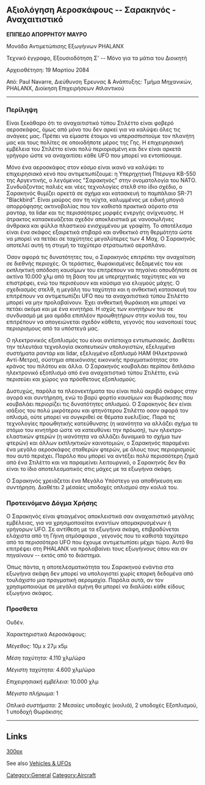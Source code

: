 ## Αξιολόγηση Αεροσκάφους -- Σαρακηνός - Αναχαιτιστικό

**ΕΠΙΠΕΔΟ ΑΠΟΡΡΗΤΟΥ ΜΑΥΡΟ**

Μονάδα Αντιμετώπισης Εξωγήινων PHALANX

Τεχνικό έγγραφο, Εξουσιοδότηση Σ' -- Μόνο για τα μάτια του Διοικητή

Αρχειοθέτηση: 19 Μαρτίου 2084

Από: Paul Navarre, Διεύθυνση Έρευνας & Ανάπτυξης: Τμήμα Μηχανικών,
PHALANX, Διοίκηση Επιχειρήσεων Ατλαντικού

------------------------------------------------------------------------

### Περίληψη

Είναι ξεκάθαρο ότι το αναχαιτιστικό τύπου Στιλέττο είναι φοβερό
αεροσκάφος, όμως από μόνο του δεν αρκεί για να καλύψει όλες τις ανάγκες
μας. Πρέπει να είμαστε έτοιμοι να υπερασπιστούμε τον πλανήτη μας και
τους πολίτες σε οποιοδήποτε μέρος της Γης. Η επιχειρησιακή εμβέλεια του
Στιλέττο είναι πολύ περιορισμένη και δεν είναι αρκετά γρήγορο ώστε να
αναχαιτίσει κάθε UFO που μπορεί να εντοπίσουμε.

Μόνο ένα αεροσκάφος στον κόσμο είναι ικανό να καλύψει το επιχειρησιακό
κενό που αντιμετωπίζουμε: η Υπερηχητική Πτέρυγα ΚΒ-550 της Αργεντινής, ο
λεγόμενος "Σαρακηνός" στην ονοματολογία του ΝΑΤΟ. Συνδυάζοντας παλιές
και νέες τεχνολογίες στελθ στο ίδιο σχέδιο, ο Σαρακηνός θυμίζει αρκετά
σε σχήμα και κατασκευή το παμπάλαιο SR-71 "Blackbird". Είναι μαύρος σαν
τη νύχτα, καλυμμένος με ειδική μπογιά απορρόφησης ακτινοβολίας που τον
καθιστά πρακτικά αόρατο στα ρανταρ, τα lidar και τις περισσότερες μορφές
ενεργής ανίχνευσης. Η άτρακτος κατασκευάζεται σχεδόν αποκλειστικά με
νανοσωλήνες άνθρακα και φύλλα πλαστικού ενισχυμένου με γραφίτη. Το
αποτέλεσμα είναι ένα σκάφος εξαιρετικά στιβαρό και ανθεκτικό στη
θερμότητα ώστε να μπορεί να πετάει σε ταχύτητες μεγαλύτερες των 4 Μαχ. Ο
Σαρακηνός αποτελεί αυτή τη στιγμή το ταχύτερο στρατιωτικό αεροπλάνο.

Όσον αφορά τις δυνατότητες του, ο Σαρακηνός επιτρέπει την αναχαίτιση σε
διεθνής περιοχές. Οι τεράστιες, θωρακισμένες δεξαμενές του και
εκπληκτική απόδοση καυσίμων του επιτρέπουν να πηγαίνει οπουδήποτε σε
ακτίνα 10.000 χλμ από τη βάση του με υπερηχητικές ταχύτητες και να
επιστρέφει, ενώ του περισέυουν και καύσιμα για ελιγμούς μάχης. Ο
σχεδιασμός στελθ, η μεγάλη του ταχύτητα και η ανθεκτική κατασκευή του
επιτρέπουν να αντιμετωπίζει UFO που τα αναχαιτιστικά τύπου Στιλέττο
μπορεί να μην προλαβαίνουν. Έχει ανθεκτική θωράκιση και μπορεί να πετάει
ακόμα και με ένα κινητήρα. Η ισχύς των κινητήρων του σε συνδυασμό με μια
ομάδα επιπλέον προωθητήρων στην κοιλιά του, του επιτρέπουν να
απογειώνεται σχεδόν κάθετα, γεγονός που ικανοποιεί τους περιορισμους από
τα υπόστεγά μας.

Ο ηλεκτρονικός εξοπλισμός του είναι αντίστοιχα εντυπωσιακός. Διαθέτει
την τελευτάια τεχνολογία σκοπευτικών υπολογιστών, εξελιγμένα συστήματα
ραντάρ και lidar, εξελιγμένο εξοπλισμό ΗΑΜ (Ηλεκτρονικά Αντί-Μετρα),
σύστημα απεικόνισης εικονικής πραγματικότητας στο κράνος του πιλότου και
άλλα. Ο Σαρακηνός κουβαλάει περίπου διπλάσιο ηλεκτρονικό εξοπλισμό από
ένα αναχαιτιστικό τύπου Στιλέττο, ενώ περισεύει και χώρος για πρόσθετους
εξοπλισμούς.

Δυστυχώς, παρόλα τα πλεονεκτήματα του είναι πολύ ακριβό σκάφος στην
αγορά και συντήρηση, ενώ το βαρύ φορτίο καυσίμων και θωράκισης που
κουβαλάει περιορίζει τις δυνατότητες οπλισμού. Ο Σαρακηνός δεν είναι
ισάξιος του πολύ μικρότερου και φτηνότερου Στιλέττο οσον αφορά τον
οπλισμό, ούτε μπορεί να συγκριθεί σε θέματα ευελιξίας. Παρά τις
τεχνολογίες προωθητικής κατεύθυνσης (η ικανότητα να αλλάζει σχήμα το
στόμιο του κινητήρα ώστε να κατευθύνει την πρόωση), των
ηλεκτρο-ελαστικών φτερών (η ικανότητα να αλλάζει δυναμικά το σχήμα των
φτερών) και άλλων εκπληκτικών καινοτομιών, ο Σαρακηνός παραμένει ένα
μεγάλο αεροσκάφος σταθερών φτερών, με όλους τους περιορισμούς που αυτό
περιέχει. Παρόλο που μπορεί να αντέξει πολύ περισσότερη ζημιά από ένα
Στιλέττο και να παραμείνει λειτουργικό, ο Σαρακηνός δεν θα είναι το ίδιο
αποτελεσματικός στις μάχες με τα εξωγήινα σκάφη.

Ο Σαρακηνός χρειάζεται ένα Μεγάλο Υπόστεγο για αποθήκευση και συντήρηση.
Διαθέτει 2 μέσαίες υποδοχές οπλισμού σην κοιλιά του.

### Προτεινόμενο Δόγμα Χρήσης

Ο Σαρακηνός είναι φτιαγμένος αποκλειστικά σαν αναχαιτιστικό μεγάλης
εμβέλειας, για να χρησιμοποιείται εναντίων απομακρυσμένων ή γρήγορων
UFO. Σε αντίθεση με τα εξωγήινα σκάφη, επιβραδύνεται ελάχιστα από τη
Γήινη ατμόσφαιρα , γεγονός που το καθιστά ταχύτερο από τα περισσότερα
UFO που έχουμε αντιμετωπίσει μέχρι τώρα. Αυτό θα επιτρέψει στη PHALANX
να προλαβαίνει τους εξωγήινους όπου και αν πηγαίνουν -- εκτός από το
διάστημα.

Όπως πάντα, η αποτελεσματικότητα του Σαρακηνού ενάντια στα εξωγήινα
σκάφη δεν μπορεί να υπολογιστεί χωρίς επαρκή δεδομένα από τουλάχιστο μια
πραγματική αερομαχία. Παρόλα αυτά, αν τον χρησιμοποιούμε σε μεγάλα σμήνη
θα μπορεί να διαλύσει κάθε είδους εξωγήινο σκάφος.

### Προσθετα

Ουδέν.

Χαρακτηριστικά Αεροσκάφους:

*Μέγεθος:* 10μ x 27μ x5μ

*Μέση ταχύτητα:* 4.110 χλμ/ώρα

*Μέγιστη ταχύτητα:* 4.600 χλμ/ώρα

*Επιχειρησιακή εμβέλεια:* 10.000 χλμ

*Μέγιστο πλήρωμα:* 1

*Οπλικά συστήματα:* 2 Μεσαίες υποδοχές (κοιλιά), 2 υποδοχές Eξοπλισμού,
1 υποδοχή Θωράκισης

------------------------------------------------------------------------

## Links

[300px](image:Inter_saracen.jpg "wikilink")

See also [Vehicles & UFOs](Vehicles_&_UFOs "wikilink")

[Category:General](Category:General "wikilink")
[Category:Aircraft](Category:Aircraft "wikilink")